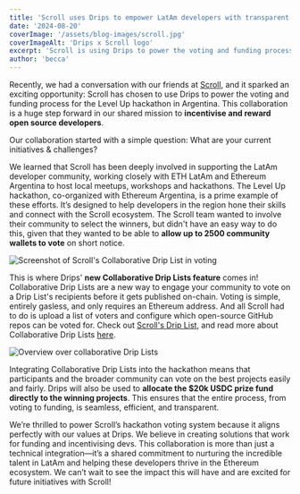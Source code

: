 ```yaml
---
title: 'Scroll uses Drips to empower LatAm developers with transparent voting and funding'
date: '2024-08-20'
coverImage: '/assets/blog-images/scroll.jpg'
coverImageAlt: 'Drips x Scroll logo'
excerpt: 'Scroll is using Drips to power the voting and funding process for the Level Up hackathon in Argentina.'
author: 'becca'
---
```


Recently, we had a conversation with our friends at [Scroll](https://scroll.io/), and it sparked an exciting opportunity: Scroll has chosen to use Drips to power the voting and funding process for the Level Up hackathon in Argentina. This collaboration is a huge step forward in our shared mission to **incentivise and reward open source developers**.

Our collaboration started with a simple question: What are your current initiatives & challenges?

We learned that Scroll has been deeply involved in supporting the LatAm developer community, working closely with ETH LatAm and Ethereum Argentina to host local meetups, workshops and hackathons. The Level Up hackathon, co-organized with Ethereum Argentina, is a prime example of these efforts. It’s designed to help developers in the region hone their skills and connect with the Scroll ecosystem. The Scroll team wanted to involve their community to select the winners, but didn't have an easy way to do this, given that they wanted to be able to **allow up to 2500 community wallets to vote** on short notice.

![Screenshot of Scroll's Collaborative Drip List in voting](/assets/blog-images/scroll-list.png)

This is where Drips' **new Collaborative Drip Lists feature** comes in! Collaborative Drip Lists are a new way to engage your community to vote on a Drip List's recipients before it gets published on-chain. Voting is simple, entirely gasless, and only requires an Ethereum address. And all Scroll had to do is upload a list of voters and configure which open-source GitHub repos can be voted for. Check out [Scroll's Drip List](https://www.drips.network/app/drip-lists/0270e337-047d-46a0-a55a-99d6030c285e), and read more about Collaborative Drip Lists [here](https://docs.drips.network/support-your-dependencies/collaborative-drip-lists/creating-a-collaborative-drip-list).

![Overview over collaborative Drip Lists](/assets/blog-images/collab-drip-list-hiw.png)

Integrating Collaborative Drip Lists into the hackathon means that participants and the broader community can vote on the best projects easily and fairly. Drips will also be used to **allocate the $20k USDC prize fund directly to the winning projects**. This ensures that the entire process, from voting to funding, is seamless, efficient, and transparent.

We’re thrilled to power Scroll’s hackathon voting system because it aligns perfectly with our values at Drips. We believe in creating solutions that work for funding and incentivising devs. This collaboration is more than just a technical integration—it’s a shared commitment to nurturing the incredible talent in LatAm and helping these developers thrive in the Ethereum ecosystem. We can’t wait to see the impact this will have and are excited for future initiatives with Scroll!
